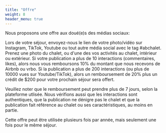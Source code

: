 ```yaml
---
title: "Offre"
weight: 8
header_menu: true
---
```

Nous proposons une offre aux doué(e)s des médias sociaux:

Lors de votre séjour, envoyez-nous le lien de votre photo/vidéo sur Instagram, TikTok, Youtube ou tout autre média social avec le tag #abchalet. Prenez une photo du chalet, ou d'une des vos activités au chalet, intérieur ou extérieur. Si votre publication a plus de 10 interactions (commentaires, likes), alors nous vous remboursons 10% du montant que nous recevons de Airbnb ou vrbo. Si la publication a plus de 200 interactions (ou plus de 10000 vues sur Youtube/TikTok), alors un remboursement de 20% plus un crédit de $200 pour votre prochain séjour sera offert. 

Veuillez noter que le remboursement peut prendre plus de 7 jours, selon la plateforme utlisée. Nous vérifions aussi que les interactions sont authentiques, que la publication ne dénigre pas le chalet et que la publication fait référence au chalet ou ses caractéristiques, au moins en partie.

Cette offre peut être utilisée plusieurs fois par année, mais seulement une fois pour le même séjour.